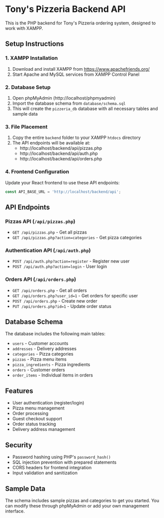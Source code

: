 # Tony's Pizzeria Backend API

This is the PHP backend for Tony's Pizzeria ordering system, designed to work with XAMPP.

## Setup Instructions

### 1. XAMPP Installation
1. Download and install XAMPP from https://www.apachefriends.org/
2. Start Apache and MySQL services from XAMPP Control Panel

### 2. Database Setup
1. Open phpMyAdmin (http://localhost/phpmyadmin)
2. Import the database schema from `database/schema.sql`
3. This will create the `pizzeria_db` database with all necessary tables and sample data

### 3. File Placement
1. Copy the entire `backend` folder to your XAMPP `htdocs` directory
2. The API endpoints will be available at:
   - http://localhost/backend/api/pizzas.php
   - http://localhost/backend/api/auth.php
   - http://localhost/backend/api/orders.php

### 4. Frontend Configuration
Update your React frontend to use these API endpoints:
```javascript
const API_BASE_URL = 'http://localhost/backend/api';
```

## API Endpoints

### Pizzas API (`/api/pizzas.php`)
- `GET /api/pizzas.php` - Get all pizzas
- `GET /api/pizzas.php?action=categories` - Get pizza categories

### Authentication API (`/api/auth.php`)
- `POST /api/auth.php?action=register` - Register new user
- `POST /api/auth.php?action=login` - User login

### Orders API (`/api/orders.php`)
- `GET /api/orders.php` - Get all orders
- `GET /api/orders.php?user_id=1` - Get orders for specific user
- `POST /api/orders.php` - Create new order
- `PUT /api/orders.php?id=1` - Update order status

## Database Schema

The database includes the following main tables:
- `users` - Customer accounts
- `addresses` - Delivery addresses
- `categories` - Pizza categories
- `pizzas` - Pizza menu items
- `pizza_ingredients` - Pizza ingredients
- `orders` - Customer orders
- `order_items` - Individual items in orders

## Features

- User authentication (register/login)
- Pizza menu management
- Order processing
- Guest checkout support
- Order status tracking
- Delivery address management

## Security

- Password hashing using PHP's `password_hash()`
- SQL injection prevention with prepared statements
- CORS headers for frontend integration
- Input validation and sanitization

## Sample Data

The schema includes sample pizzas and categories to get you started. You can modify these through phpMyAdmin or add your own management interface.
